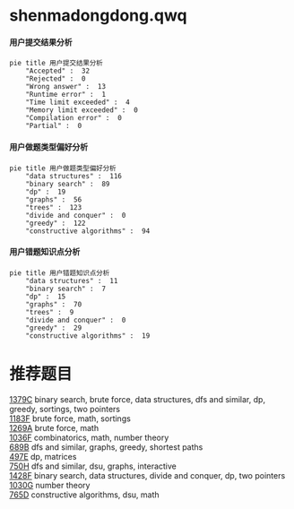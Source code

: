 # shenmadongdong.qwq

<!-- tabs:start -->



#### **用户提交结果分析**

```mermaid
pie title 用户提交结果分析
    "Accepted" :  32
    "Rejected" :  0
    "Wrong answer" :  13
    "Runtime error" :  1
    "Time limit exceeded" :  4
    "Memory limit exceeded" :  0
    "Compilation error" :  0
    "Partial" :  0
```

#### **用户做题类型偏好分析**

```mermaid
pie title 用户做题类型偏好分析
    "data structures" :  116
    "binary search" :  89
    "dp" :  19
    "graphs" :  56
    "trees" :  123
    "divide and conquer" :  0
    "greedy" :  122
    "constructive algorithms" :  94
```
#### **用户错题知识点分析**

```mermaid
pie title 用户错题知识点分析
    "data structures" :  11
    "binary search" :  7
    "dp" :  15
    "graphs" :  70
    "trees" :  9
    "divide and conquer" :  0
    "greedy" :  29
    "constructive algorithms" :  19
```



<!-- tabs:end -->
# 推荐题目
[1379C](https://codeforces.com/contest/1379/problem/C)		binary search,
                        brute force,
                        data structures,
                        dfs and similar,
                        dp,
                        greedy,
                        sortings,
                        two pointers		  
[1183F](https://codeforces.com/contest/1183/problem/F)		brute force,
                        math,
                        sortings		  
[1269A](https://codeforces.com/contest/1269/problem/A)		brute force,
                        math		  
[1036F](https://codeforces.com/contest/1036/problem/F)		combinatorics,
                        math,
                        number theory		  
[689B](https://codeforces.com/contest/689/problem/B)		dfs and similar,
                        graphs,
                        greedy,
                        shortest paths		  
[497E](https://codeforces.com/contest/497/problem/E)		dp,
                        matrices		  
[750H](https://codeforces.com/contest/750/problem/H)		dfs and similar,
                        dsu,
                        graphs,
                        interactive		  
[1428F](https://codeforces.com/contest/1428/problem/F)		binary search,
                        data structures,
                        divide and conquer,
                        dp,
                        two pointers		  
[1030G](https://codeforces.com/contest/1030/problem/G)		number theory		  
[765D](https://codeforces.com/contest/765/problem/D)		constructive algorithms,
                        dsu,
                        math		  
